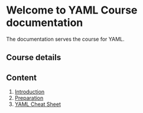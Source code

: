 # Welcome to YAML Course documentation

The documentation serves the course for YAML.

## Course details

## Content

1. [Introduction](introduction.md)
2. [Preparation](preparation.md)
3. [YAML Cheat Sheet](cheat_sheet.md)